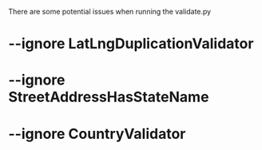 There are some potential issues when running the validate.py

# --ignore LatLngDuplicationValidator 

# --ignore StreetAddressHasStateName 

# --ignore CountryValidator
